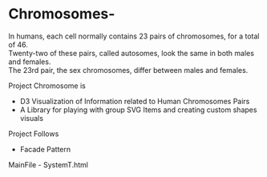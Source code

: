 # Chromosomes- 
In humans, each cell normally contains 23 pairs of chromosomes, for a total of 46.<br>
Twenty-two of these pairs, called autosomes, look the same in both males and females.<br>
The 23rd pair, the sex chromosomes, differ between males and females.

Project Chromosome is <br>
<ul>
<li>D3 Visualization of Information related to Human Chromosomes Pairs</li>
<li>A Library for playing with group SVG Items and creating custom shapes visuals</li>
</ul>

Project Follows <br>
<ul><li>Facade Pattern</li></ul>

MainFile - SystemT.html
